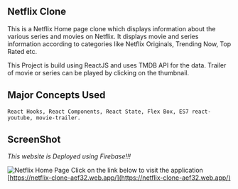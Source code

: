## Netflix Clone
  This is a Netflix Home page clone which displays information about the various series and movies on Netflix. It displays movie and series information according to categories like Netflix Originals, Trending Now, Top Rated etc.

 This Project is build using ReactJS and uses TMDB API for the data. Trailer of movie or series can be played by clicking on the thumbnail. 


  ## Major Concepts Used
   ``` 
   React Hooks, React Components, React State, Flex Box, ES7 react-youtube, movie-trailer.
   ```
  <h2>ScreenShot</h2>
  <i>This website is Deployed using Firebase!!!</i>
  
  ![Netflix Home Page](https://i.ibb.co/XCJr3CN/Netflix-clone.png)
  Click on the link below to visit the application</br>
   [https://netflix-clone-aef32.web.app/](https://netflix-clone-aef32.web.app/)


